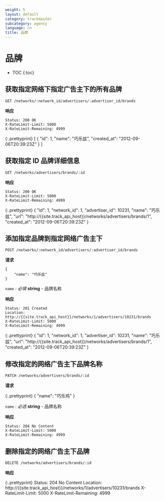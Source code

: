 ```yaml
---
weight: 5
layout: default
category: trackmaster
subcategory: agency
language: cn
title: 品牌
---
```


# 品牌 #

* TOC
{:toc}


## 获取指定网络下指定广告主下的所有品牌

    GET /networks/:network_id/advertisers/:advertiser_id/brands

**响应**

    Status: 200 OK
    X-RateLimit-Limit: 5000
    X-RateLimit-Remaining: 4999


{:.prettyprint}
    [
      {
        "id": 1,
        "name": "巧乐兹",
        "created_at": "2012-09-06T20:39:23Z"
      }
    ]


## 获取指定 ID 品牌详细信息

    GET /networks/advertisers/brands/:id

**响应**

    Status: 200 OK
    X-RateLimit-Limit: 5000
    X-RateLimit-Remaining: 4999

{:.prettyprint}
    {
        "id": 1,
        "network_id": 1,
        "advertiser_id": 10231,
        "name": "巧乐兹",
        "url": "http://{{site.track_api_host}}/networks/advertisers/brands/1",
        "created_at": "2012-09-06T20:39:23Z"
    }


## 添加指定品牌到指定网络广告主下

    POST /networks/:network_id/advertisers/:advertiser_id/brands

**请求**

    {
        "name": "巧乐兹"
    }

`name`
: _必填_ **string** - 品牌名称

**响应**

    Status: 201 Created 
    Location: http://{{site.track_api_host}}/networks/1/advertisers/10231/brands
    X-RateLimit-Limit: 5000
    X-RateLimit-Remaining: 4999

{:.prettyprint}
    {
        "id": 1,
        "network_id": 1,
        "advertiser_id": 10231,
        "name": "巧乐兹",
        "url": "http://{{site.track_api_host}}/networks/advertisers/brands/1",
        "created_at": "2012-09-06T20:39:23Z"
    }


## 修改指定的网络广告主下品牌名称

    PATCH /networks/advertisers/brands/:id

**请求**

{:.prettyprint}
    {
        "name": "巧乐鸡"
    }

`name`
: _必选_ **string** - 品牌名称


**响应**

    Status: 204 No Content 
    X-RateLimit-Limit: 5000
    X-RateLimit-Remaining: 4999


## 删除指定的网络广告主下品牌

    DELETE /networks/advertisers/brands/:id

**响应**

{:.prettyprint}
    Status: 204 No Content 
    Location: http://{{site.track_api_host}}/networks/1/advertisers/10231/brands
    X-RateLimit-Limit: 5000
    X-RateLimit-Remaining: 4999
